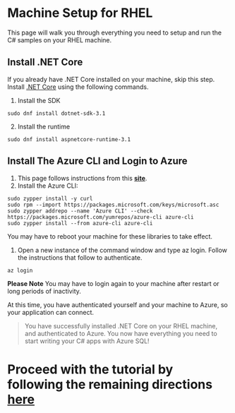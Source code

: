 # Machine Setup for RHEL

This page will walk you through everything you need to setup and run the C# samples on your RHEL machine.

## Install .NET Core

If you already have .NET Core installed on your machine, skip this step. Install [.NET Core](https://docs.microsoft.com/en-us/dotnet/core/install/linux-rhel) using the following commands.

1.  Install the SDK

```terminal
sudo dnf install dotnet-sdk-3.1
```

2. Install the runtime

```terminal
sudo dnf install aspnetcore-runtime-3.1
```

##  Install The Azure CLI and Login to Azure

1.  This page follows instructions from this **[site](https://docs.microsoft.com/en-us/cli/azure/install-azure-cli-zypper?view=azure-cli-latest)**.
1.  Install the Azure CLI:

```terminal
sudo zypper install -y curl
sudo rpm --import https://packages.microsoft.com/keys/microsoft.asc
sudo zypper addrepo --name 'Azure CLI' --check https://packages.microsoft.com/yumrepos/azure-cli azure-cli
sudo zypper install --from azure-cli azure-cli
```

You may have to reboot your machine for these libraries to take effect.

1.  Open a new instance of the command window and type az login. Follow the instructions that follow to authenticate.

```terminal
az login
```

**Please Note** You may have to login again to your machine after restart or long periods of inactivity.

At this time, you have authenticated yourself and your machine to Azure, so your application can connect. 

> You have successfully installed .NET Core on your RHEL machine, and authenticated to Azure. You now have everything you need to start writing your C# apps with Azure SQL!


# Proceed with the tutorial by following the remaining directions [**here**](https://github.com/Azure-Samples/AzureSqlGettingStartedSamples/blob/master/csharp/Unix-based/Readme.md)
